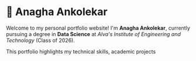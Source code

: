# 💼 Anagha Ankolekar

Welcome to my personal portfolio website! I'm **Anagha Ankolekar**, currently pursuing a degree in **Data Science** at *Alva's Institute of Engineering and Technology* (Class of 2026).

This portfolio highlights my technical skills, academic projects
